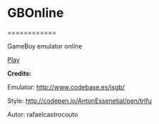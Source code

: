 # GBOnline
============

GameBoy emulator online 

[Play](http://rafaelcastrocouto.github.com/gbonline "Play")

  **Credits:**
  
  Emulator: http://www.codebase.es/jsgb/
  
  Style: http://codepen.io/AntonEssenetial/pen/trlfu

Autor: rafaelcastrocouto